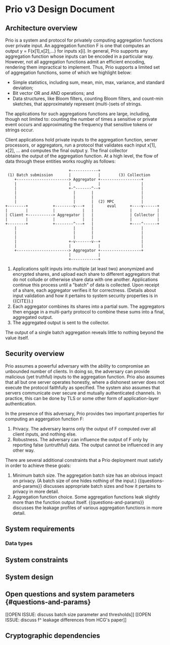 # Prio v3 Design Document

## Architecture overview

Prio is a system and protocol for privately computing aggregation functions over private 
input. An aggregation function F is one that computes an output y = F(x[1],x[2],...) for inputs
x[i]. In general, Prio supports any aggregation function whose inputs can be encoded in a 
particular way. However, not all aggregation functions admit an efficient encoding, rendering
them impractical to implement. Thus, Prio supports a limited set of aggregation functions, 
some of which we highlight below:

- Simple statistics, including sum, mean, min, max, variance, and standard deviation;
- Bit vector OR and AND operations; and
- Data structures, like Bloom filters, counting Bloom filters, and count-min sketches, that approximately represent (multi-)sets of strings.

The applications for such aggregations functions are large, including, though not limited to:
counting the number of times a sensitive or private event occurs and approximating the frequency
that sensitive tokens or strings occur.

Client applications hold private inputs to the aggregation function, server processors,
or aggregators, run a protocol that validates each input x[1], x[2], ... and computes the final output y. The final collector  
obtains the output of the aggregation function. At a high level, the flow of data through
these entities works roughly as follows:

~~~
                            +------------+     
 (1) Batch submission       |            |        (3) Collection
    +-----------------------> Aggregator +------------------+
    |                       |            |                  |
    |                       +-^-------^--+                  |
    |                         |       |                     |
    |                         |       |                     |
    |                         |       |  (2) MPC            |
+--------+           +--------v---+   |      eval      +----v------+
|        |           |            |   |                |           |
| Client +-----------> Aggregator |   |                | Collector |
|        |           |            |   |                |           |
+--------+           +--------^---+   |                +----^------+
    |                         |       |                     |
    |                         |       |                     | 
    |                         |       |                     |
    |                       +-v-------v--+                  |
    |                       |            |                  |
    +-----------------------> Aggregator +------------------+
                            |            |
                            +------------+
~~~ 

1. Applications split inputs into multiple (at least two) anonymized and encrypted shares,
   and upload each share to different aggregators that do not collude or otherwise share 
   data with one another. Applications continue this process until a "batch" of data is 
   collected. Upon receipt of a share, each aggregator verifies it for correctness. 
   (Details about input validation and how it pertains to system security properties is 
   in {{CITE}}.)
2. Each aggregator combines its shares into a partial sum. The aggregators then engage 
   in a multi-party protocol to combine these sums into a final, aggregated output.
3. The aggregated output is sent to the collector.

The output of a single batch aggregation reveals little to nothing beyond the value itself.

## Security overview

Prio assumes a powerful adversary with the ability to compromise an unbounded number of 
clients. In doing so, the adversary can provide malicious (yet truthful) inputs to the aggregation 
function. Prio also assumes that all but one server operates honestly, where a dishonest
server does not execute the protocol faithfully as specified. The system also assumes
that servers communicate over secure and mutually authenticated channels. In practice,
this can be done by TLS or some other form of application-layer authentication.

In the presence of this adversary, Prio provides two important properties for computing 
an aggergation function F:

1. Privacy. The adversary learns only the output of F computed over all client inputs, 
   and nothing else. 
1. Robustness. The adversary can influence the output of F only by reporting false 
   (untruthful) data. The output cannot be influenced in any other way.

There are several additional constraints that a Prio deployment must satisfy in order
to achieve these goals:

1. Minimum batch size. The aggregation batch size has an obvious impact on privacy.
   (A batch size of one hides nothing of the input.) {{questions-and-params}} discusses
   appropriate batch sizes and how it pertains to privacy in more detail.
2. Aggregation function choice. Some aggregation functions leak slightly more than the 
   function output itself. {{questions-and-params}} discusses the leakage profiles of 
   various aggregation functions in more detail.

## System requirements

### Data types

## System constraints

## System design

## Open questions and system parameters {#questions-and-params}

[[OPEN ISSUE: discuss batch size parameter and thresholds]]
[[OPEN ISSUE: discuss f^ leakage differences from HCG's paper]]

## Cryptographic dependencies
